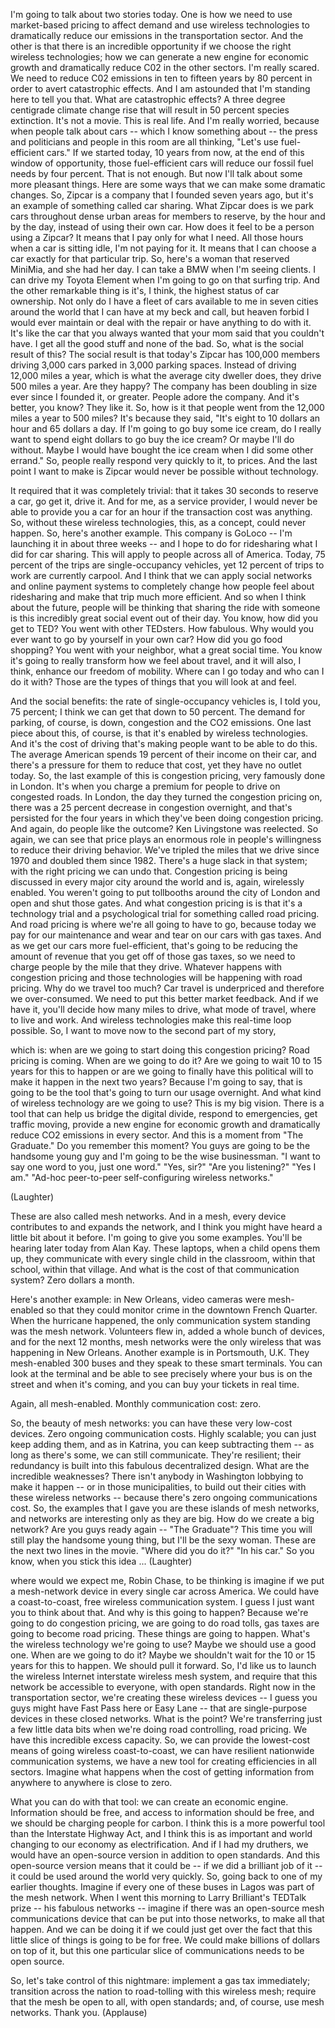 
I&#39;m going to talk about two stories today.
One is how we need to use market-based pricing to affect demand
and use wireless technologies to dramatically reduce our emissions
in the transportation sector.
And the other is that there is an incredible opportunity
if we choose the right wireless technologies;
how we can generate a new engine for economic growth
and dramatically reduce C02 in the other sectors.
I&#39;m really scared.
We need to reduce C02 emissions in ten to fifteen years by 80 percent
in order to avert catastrophic effects.
And I am astounded that I&#39;m standing here to tell you that.
What are catastrophic effects? A three degree centigrade climate change rise
that will result in 50 percent species extinction.
It&#39;s not a movie. This is real life.
And I&#39;m really worried, because when people talk about cars
-- which I know something about --
the press and politicians and people in this room are all thinking,
&quot;Let&#39;s use fuel-efficient cars.&quot;
If we started today, 10 years from now, at the end of this window of opportunity,
those fuel-efficient cars will reduce our fossil fuel needs by four percent.
That is not enough.
But now I&#39;ll talk about some more pleasant things.
Here are some ways that we can make some dramatic changes.
So, Zipcar is a company that I founded seven years ago,
but it&#39;s an example of something called car sharing.
What Zipcar does is we park cars throughout dense urban areas
for members to reserve, by the hour and by the day, instead of using their own car.
How does it feel to be a person using a Zipcar?
It means that I pay only for what I need.
All those hours when a car is sitting idle, I&#39;m not paying for it.
It means that I can choose a car exactly for that particular trip.
So, here&#39;s a woman that reserved MiniMia, and she had her day.
I can take a BMW when I&#39;m seeing clients.
I can drive my Toyota Element when I&#39;m going to go on that surfing trip.
And the other remarkable thing is it&#39;s, I think, the highest status of car ownership.
Not only do I have a fleet of cars available to me in seven cities around the world
that I can have at my beck and call,
but heaven forbid I would ever maintain
or deal with the repair or have anything to do with it.
It&#39;s like the car that you always wanted that your mom said that you couldn&#39;t have.
I get all the good stuff and none of the bad.
So, what is the social result of this?
The social result is that today&#39;s Zipcar has 100,000 members
driving 3,000 cars parked in 3,000 parking spaces.
Instead of driving 12,000 miles a year, which is what the average city dweller does,
they drive 500 miles a year. Are they happy?
The company has been doubling in size ever since I founded it, or greater.
People adore the company. And it&#39;s better,
you know? They like it.
So, how is it that people went from the 12,000 miles a year to 500 miles?
It&#39;s because they said, &quot;It&#39;s eight to 10 dollars an hour and 65 dollars a day.
If I&#39;m going to go buy some ice cream,
do I really want to spend eight dollars to go buy the ice cream? Or maybe I&#39;ll do without.
Maybe I would have bought the ice cream when I did some other errand.&quot;
So, people really respond very quickly to it, to prices.
And the last point I want to make is Zipcar would never be possible without technology.

It required that it was completely trivial: that it takes 30 seconds
to reserve a car, go get it, drive it.
And for me, as a service provider,
I would never be able to provide you a car for an hour
if the transaction cost was anything.
So, without these wireless technologies, this, as a concept, could never happen.
So, here&#39;s another example. This company is GoLoco --
I&#39;m launching it in about three weeks --
and I hope to do for ridesharing what I did for car sharing.
This will apply to people across all of America.
Today, 75 percent of the trips are single-occupancy vehicles,
yet 12 percent of trips to work are currently carpool.
And I think that we can apply social networks and online payment systems
to completely change how people feel about ridesharing
and make that trip much more efficient.
And so when I think about the future,
people will be thinking that sharing the ride with someone
is this incredibly great social event out of their day.
You know, how did you get to TED? You went with other TEDsters.
How fabulous. Why would you ever want to go by yourself in your own car?
How did you go food shopping? You went with your neighbor, what a great social time.
You know it&#39;s going to really transform how we feel about travel,
and it will also, I think, enhance our freedom of mobility.
Where can I go today and who can I do it with?
Those are the types of things that you will look at and feel.

And the social benefits:
the rate of single-occupancy vehicles is, I told you, 75 percent;
I think we can get that down to 50 percent.
The demand for parking, of course, is down, congestion and the CO2 emissions.
One last piece about this, of course, is that it&#39;s enabled by wireless technologies.
And it&#39;s the cost of driving that&#39;s making people want to be able to do this.
The average American spends 19 percent of their income on their car,
and there&#39;s a pressure for them to reduce that cost, yet they have no outlet today.
So, the last example of this is congestion pricing, very famously done in London.
It&#39;s when you charge a premium for people to drive on congested roads.
In London, the day they turned the congestion pricing on,
there was a 25 percent decrease in congestion overnight,
and that&#39;s persisted for the four years in which they&#39;ve been doing congestion pricing.
And again, do people like the outcome?
Ken Livingstone was reelected.
So again, we can see that price plays an enormous role in people&#39;s willingness
to reduce their driving behavior.
We&#39;ve tripled the miles that we drive since 1970 and doubled them since 1982.
There&#39;s a huge slack in that system;
with the right pricing we can undo that.
Congestion pricing is being discussed in every major city around the world
and is, again, wirelessly enabled.
You weren&#39;t going to put tollbooths around the city of London
and open and shut those gates.
And what congestion pricing is is that it&#39;s a technology trial and a psychological trial
for something called road pricing.
And road pricing is where we&#39;re all going to have to go,
because today we pay for our maintenance
and wear and tear on our cars with gas taxes.
And as we get our cars more fuel-efficient,
that&#39;s going to be reducing the amount of revenue that you get off of those gas taxes,
so we need to charge people by the mile that they drive.
Whatever happens with congestion pricing and those technologies
will be happening with road pricing.
Why do we travel too much?
Car travel is underpriced and therefore we over-consumed.
We need to put this better market feedback.
And if we have it, you&#39;ll decide how many miles to drive,
what mode of travel, where to live and work.
And wireless technologies make this real-time loop possible.
So, I want to move now to the second part of my story,

which is: when are we going to start doing
this congestion pricing? Road pricing is coming.
When are we going to do it? Are we going to wait
10 to 15 years for this to happen
or are we going to finally have this political will to make it happen in the next two years?
Because I&#39;m going to say, that is going to be the tool that&#39;s going to turn our usage overnight.
And what kind of wireless technology are we going to use?
This is my big vision.
There is a tool that can help us bridge the digital divide,
respond to emergencies, get traffic moving,
provide a new engine for economic growth
and dramatically reduce CO2 emissions in every sector.
And this is a moment from &quot;The Graduate.&quot; Do you remember this moment?
You guys are going to be the handsome young guy
and I&#39;m going to be the wise businessman.
&quot;I want to say one word to you, just one word.&quot;
&quot;Yes, sir?&quot; &quot;Are you listening?&quot; &quot;Yes I am.&quot;
&quot;Ad-hoc peer-to-peer self-configuring wireless networks.&quot;

(Laughter)

These are also called mesh networks.
And in a mesh, every device contributes to and expands the network,
and I think you might have heard a little bit about it before.
I&#39;m going to give you some examples.
You&#39;ll be hearing later today from Alan Kay.
These laptops, when a child opens them up,
they communicate with every single child in the classroom,
within that school, within that village.
And what is the cost of that communication system?
Zero dollars a month.

Here&#39;s another example: in New Orleans,
video cameras were mesh-enabled
so that they could monitor crime in the downtown French Quarter.
When the hurricane happened,
the only communication system standing was the mesh network.
Volunteers flew in, added a whole bunch of devices,
and for the next 12 months,
mesh networks were the only wireless that was happening in New Orleans.
Another example is in Portsmouth, U.K.
They mesh-enabled 300 buses and they speak to these smart terminals.
You can look at the terminal
and be able to see precisely where your bus is on the street
and when it&#39;s coming, and you can buy your tickets in real time.

Again, all mesh-enabled. Monthly communication cost: zero.

So, the beauty of mesh networks:
you can have these very low-cost devices.
Zero ongoing communication costs. Highly scalable;
you can just keep adding them, and as in Katrina,
you can keep subtracting them -- as long as there&#39;s some, we can still communicate.
They&#39;re resilient; their redundancy is built into this fabulous decentralized design.
What are the incredible weaknesses?
There isn&#39;t anybody in Washington lobbying to make it happen --
or in those municipalities, to build out their cities with these wireless networks --
because there&#39;s zero ongoing communications cost.
So, the examples that I gave you are these islands of mesh networks,
and networks are interesting only as they are big.
How do we create a big network?
Are you guys ready again -- &quot;The Graduate&quot;?
This time you will still play the handsome young thing, but I&#39;ll be the sexy woman.
These are the next two lines in the movie.
&quot;Where did you do it?&quot; &quot;In his car.&quot;
So you know, when you stick this idea ... 
(Laughter)

where would we expect me, Robin Chase, to be thinking
is imagine if we put a mesh-network device
in every single car across America.
We could have a coast-to-coast, free wireless communication system.
I guess I just want you to think about that.
And why is this going to happen? Because we&#39;re going to do congestion pricing,
we are going to do road tolls,
gas taxes are going to become road pricing.
These things are going to happen.
What&#39;s the wireless technology we&#39;re going to use?
Maybe we should use a good one. When are we going to do it?
Maybe we shouldn&#39;t wait for the 10 or 15 years for this to happen.
We should pull it forward.
So, I&#39;d like us to launch the wireless Internet interstate wireless mesh system,
and require that this network be accessible to everyone, with open standards.
Right now in the transportation sector, we&#39;re creating these wireless devices --
I guess you guys might have Fast Pass here or Easy Lane --
that are single-purpose devices in these closed networks.
What is the point?
We&#39;re transferring just a few little data bits
when we&#39;re doing road controlling, road pricing.
We have this incredible excess capacity.
So, we can provide the lowest-cost means of going wireless coast-to-coast,
we can have resilient nationwide communication systems,
we have a new tool for creating efficiencies in all sectors.
Imagine what happens when the cost of getting information
from anywhere to anywhere is close to zero.

What you can do with that tool: we can create an economic engine.
Information should be free, and access to information should be free,
and we should be charging people for carbon.
I think this is a more powerful tool than the Interstate Highway Act,
and I think this is as important and world changing
to our economy as electrification.
And if I had my druthers,
we would have an open-source version in addition to open standards.
And this open-source version means that
it could be -- if we did a brilliant job of it --
it could be used around the world very quickly.
So, going back to one of my earlier thoughts.
Imagine if every one of these buses in Lagos was part of the mesh network.
When I went this morning to Larry Brilliant&#39;s TEDTalk prize
-- his fabulous networks --
imagine if there was an open-source
mesh communications device that can be put into those networks,
to make all that happen.
And we can be doing it if we could just get over the fact that
this little slice of things is going to be for free.
We could make billions of dollars on top of it,
but this one particular slice of communications needs to be open source.

So, let&#39;s take control of this nightmare:
implement a gas tax immediately;
transition across the nation to road-tolling with this wireless mesh;
require that the mesh be open to all, with open standards;
and, of course, use mesh networks.
Thank you. 
(Applause)

